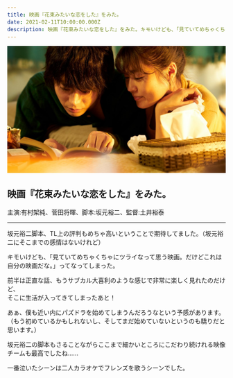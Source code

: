 ```yaml
---
title: 映画『花束みたいな恋をした』をみた。
date: 2021-02-11T10:00:00.000Z
description: 映画『花束みたいな恋をした』をみた。キモいけども、「見ていてめちゃくちゃにツライなって思う映画。だけどこれは自分の映画だな。」ってなってしまった。
---
```


![](/posts/20210211-hanataba/eyecatch.jpg '映画『花束みたいな恋をした』をみた。')

映画『花束みたいな恋をした』をみた。
---------------------------------------

主演:有村架純、菅田将暉、脚本:坂元裕二、監督:土井裕泰

---

坂元裕二脚本、TL上の評判もめちゃ高いということで期待してました。（坂元裕二にそこまでの感情はないけれど）

キモいけども、「見ていてめちゃくちゃにツライなって思う映画。だけどこれは自分の映画だな。」ってなってしまった。

前半は正直な話、もうサブカル大喜利のような感じで非常に楽しく見れたのだけど、  
そこに生活が入ってきてしまったあと！

あぁ、僕も近い内にパズドラを始めてしまうんだろうなという予感があります。  
（もう初めているかもしれないし、そしてまだ始めていないというのも驕りだと思います。）


坂元裕二の脚本もさることながらここまで細かいところにこだわり続けれる映像チームも最高でしたね……

一番泣いたシーンは二人カラオケでフレンズを歌うシーンでした。

